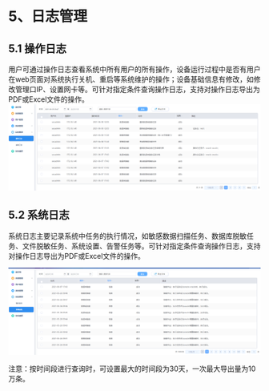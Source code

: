# 5、日志管理

## 5.1 操作日志

用户可通过操作日志查看系统中所有用户的所有操作，设备运行过程中是否有用户在web页面对系统执行关机、重启等系统维护的操作；设备基础信息有修改，如修改管理口IP、设置网卡等。可针对指定条件查询操作日志，支持对操作日志导出为PDF或Excel文件的操作。![](/images/operation/sysmanage/logmanage/logmanage_1.png)

## 5.2 系统日志

系统日志主要记录系统中任务的执行情况，如敏感数据扫描任务、数据库脱敏任务、文件脱敏任务、系统设置、告警任务等。可针对指定条件查询操作日志，支持对操作日志导出为PDF或Excel文件的操作。

![](/images/operation/sysmanage/logmanage/logmanage_2.png)

注意：按时间段进行查询时，可设置最大的时间段为30天，一次最大导出量为10万条。
